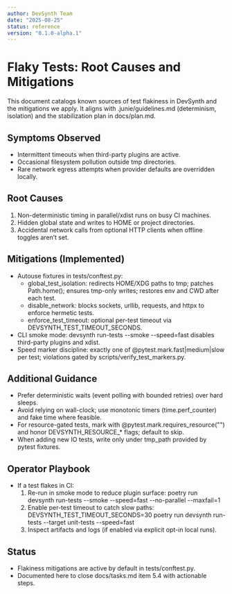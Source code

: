 ```yaml
---
author: DevSynth Team
date: "2025-08-25"
status: reference
version: "0.1.0-alpha.1"
---
```

# Flaky Tests: Root Causes and Mitigations

This document catalogs known sources of test flakiness in DevSynth and the mitigations we apply. It aligns with .junie/guidelines.md (determinism, isolation) and the stabilization plan in docs/plan.md.

## Symptoms Observed
- Intermittent timeouts when third-party plugins are active.
- Occasional filesystem pollution outside tmp directories.
- Rare network egress attempts when provider defaults are overridden locally.

## Root Causes
1. Non-deterministic timing in parallel/xdist runs on busy CI machines.
2. Hidden global state and writes to HOME or project directories.
3. Accidental network calls from optional HTTP clients when offline toggles aren’t set.

## Mitigations (Implemented)
- Autouse fixtures in tests/conftest.py:
  - global_test_isolation: redirects HOME/XDG paths to tmp; patches Path.home(); ensures tmp-only writes; restores env and CWD after each test.
  - disable_network: blocks sockets, urllib, requests, and httpx to enforce hermetic tests.
  - enforce_test_timeout: optional per-test timeout via DEVSYNTH_TEST_TIMEOUT_SECONDS.
- CLI smoke mode: devsynth run-tests --smoke --speed=fast disables third-party plugins and xdist.
- Speed marker discipline: exactly one of @pytest.mark.fast|medium|slow per test; violations gated by scripts/verify_test_markers.py.

## Additional Guidance
- Prefer deterministic waits (event polling with bounded retries) over hard sleeps.
- Avoid relying on wall-clock; use monotonic timers (time.perf_counter) and fake time where feasible.
- For resource-gated tests, mark with @pytest.mark.requires_resource("<NAME>") and honor DEVSYNTH_RESOURCE_* flags; default to skip.
- When adding new IO tests, write only under tmp_path provided by pytest fixtures.

## Operator Playbook
- If a test flakes in CI:
  1. Re-run in smoke mode to reduce plugin surface:
     poetry run devsynth run-tests --smoke --speed=fast --no-parallel --maxfail=1
  2. Enable per-test timeout to catch slow paths:
     DEVSYNTH_TEST_TIMEOUT_SECONDS=30 poetry run devsynth run-tests --target unit-tests --speed=fast
  3. Inspect artifacts and logs (if enabled via explicit opt-in local runs).

## Status
- Flakiness mitigations are active by default in tests/conftest.py.
- Documented here to close docs/tasks.md item 5.4 with actionable steps.
